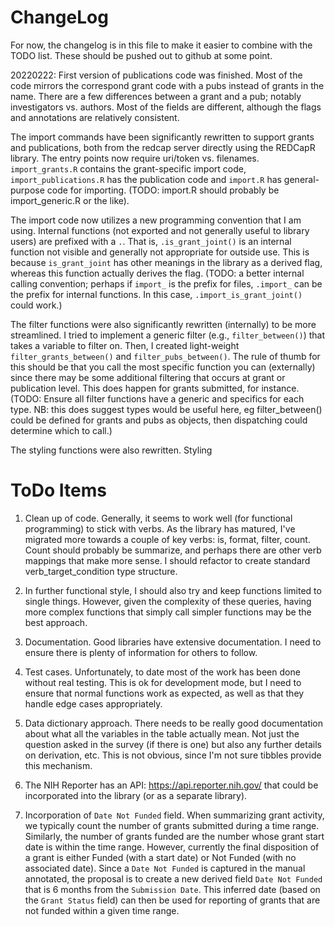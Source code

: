 # ChangeLog
For now, the changelog is in this file to make it easier to combine with the TODO list. These should be pushed out to github at some point.

20220222: First version of publications code was finished. Most of the code mirrors the correspond grant code with a pubs instead of grants in the name. There are a few differences between a grant and a pub; notably investigators vs. authors. Most of the fields are different, although the flags and annotations are relatively consistent. 

The import commands have been significantly rewritten to support grants and publications, both from the redcap server directly using the REDCapR library. The entry points now require uri/token vs. filenames. `import_grants.R` contains the grant-specific import code, `import_publications.R` has the publication code and `import.R` has general-purpose code for importing. (TODO: import.R should probably be import_generic.R or the like). 

The import code now utilizes a new programming convention that I am using. Internal functions (not exported and not generally useful to library users) are prefixed with a `.`. That is, `.is_grant_joint()` is an internal function not visible and generally not appropriate for outside use. This is because `is_grant_joint` has other meanings in the library as a derived flag, whereas this function actually derives the flag. (TODO: a better internal calling convention; perhaps if `import_` is the prefix for files, `.import_` can be the prefix for internal functions. In this case, `.import_is_grant_joint()` could work.)

The filter functions were also significantly rewritten (internally) to be more streamlined. I tried to implement a generic filter (e.g., `filter_between()`) that takes a variable to filter on. Then, I created light-weight `filter_grants_between()` and `filter_pubs_between()`. The rule of thumb for this should be that you call the most specific function you can (externally) since there may be some additional filtering that occurs at grant or publication level. This does happen for grants submitted, for instance. (TODO: Ensure all filter functions have a generic and specifics for each type. NB: this does suggest types would be useful here, eg filter_between() could be defined for grants and pubs as objects, then dispatching could determine which to call.)

The styling functions were also rewritten.
Styling
# ToDo Items

1.  Clean up of code. Generally, it seems to work well (for functional programming) to stick with verbs. As the library has matured, I've migrated more towards a couple of key verbs: is, format, filter, count. Count should probably be summarize, and perhaps there are other verb mappings that make more sense. I should refactor to create standard verb_target_condition type structure.

2.  In further functional style, I should also try and keep functions limited to single things. However, given the complexity of these queries, having more complex functions that simply call simpler functions may be the best approach.

3.  Documentation. Good libraries have extensive documentation. I need to ensure there is plenty of information for others to follow.

4.  Test cases. Unfortunately, to date most of the work has been done without real testing. This is ok for development mode, but I need to ensure that normal functions work as expected, as well as that they handle edge cases appropriately.

5. Data dictionary approach. There needs to be really good documentation about what all the variables in the table actually mean. Not just the question asked in the survey (if there is one) but also any further details on derivation, etc. This is not obvious, since I'm not sure tibbles provide this mechanism.

6. The NIH Reporter has an API: https://api.reporter.nih.gov/ that could be incorporated into the library (or as a separate library).

7. Incorporation of `Date Not Funded` field. When summarizing grant activity,
we typically count the number of grants submitted during a time range. Similarly,
the number of grants funded are the number whose grant start date is within the
time range. However, currently the final disposition of a grant is either
Funded (with a start date) or Not Funded (with no associated date). Since a
`Date Not Funded` is captured in the manual annotated, the proposal is to
create a new derived field `Date Not Funded` that is 6 months from the 
`Submission Date`. This inferred date (based on the `Grant Status` field) can
then be used for reporting of grants that are not funded within a given
time range.
